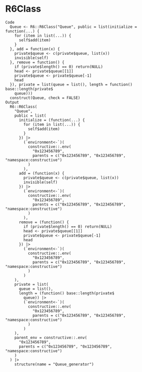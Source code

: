 # R6Class

    Code
      Queue <- R6::R6Class("Queue", public = list(initialize = function(...) {
        for (item in list(...)) {
          self$add(item)
        }
      }, add = function(x) {
        private$queue <- c(private$queue, list(x))
        invisible(self)
      }, remove = function() {
        if (private$length() == 0) return(NULL)
        head <- private$queue[[1]]
        private$queue <- private$queue[-1]
        head
      }), private = list(queue = list(), length = function() base::length(private$
        queue)))
      construct(Queue, check = FALSE)
    Output
      R6::R6Class(
        "Queue",
        public = list(
          initialize = (function(...) {
            for (item in list(...)) {
              self$add(item)
            }
          }) |>
            (`environment<-`)(
              constructive::.env(
                "0x123456789",
                parents = c("0x123456789", "0x123456789", "namespace:constructive")
              )
            ),
          add = (function(x) {
            private$queue <- c(private$queue, list(x))
            invisible(self)
          }) |>
            (`environment<-`)(
              constructive::.env(
                "0x123456789",
                parents = c("0x123456789", "0x123456789", "namespace:constructive")
              )
            ),
          remove = (function() {
            if (private$length() == 0) return(NULL)
            head <- private$queue[[1]]
            private$queue <- private$queue[-1]
            head
          }) |>
            (`environment<-`)(
              constructive::.env(
                "0x123456789",
                parents = c("0x123456789", "0x123456789", "namespace:constructive")
              )
            )
        ),
        private = list(
          queue = list(),
          length = (function() base::length(private$
            queue)) |>
            (`environment<-`)(
              constructive::.env(
                "0x123456789",
                parents = c("0x123456789", "0x123456789", "namespace:constructive")
              )
            )
        ),
        parent_env = constructive::.env(
          "0x123456789",
          parents = c("0x123456789", "0x123456789", "namespace:constructive")
        )
      ) |>
        structure(name = "Queue_generator")

